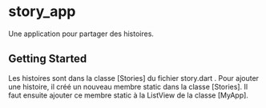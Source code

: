 # story_app

Une application pour partager des histoires.
## Getting Started
Les histoires sont dans la classe [Stories] du fichier story.dart . Pour ajouter une histoire, il créé un nouveau membre static dans la classe [Stories]. Il faut ensuite ajouter ce membre static à la ListView de la classe [MyApp].